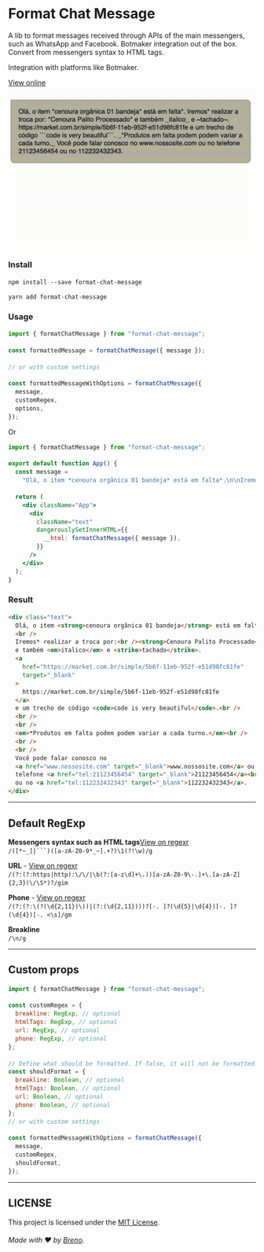 # Format Chat Message

A lib to format messages received through APIs of the main messengers, such as WhatsApp and Facebook. Botmaker integration out of the box. Convert from messengers syntax to HTML tags.

Integration with platforms like Botmaker.

[View online](https://codesandbox.io/s/format-chat-message-m6x8u)

![Demo](https://raw.githubusercontent.com/brenonovelli/format-chat-message/main/.github/format-chat-message-example.gif)

### Install

```
npm install --save format-chat-message
```

```
yarn add format-chat-message
```

### Usage

```jsx
import { formatChatMessage } from "format-chat-message";

const formattedMessage = formatChatMessage({ message });

// or with custom settings

const formattedMessageWithOptions = formatChatMessage({
  message,
  customRegex,
  options,
});
```

Or

````jsx
import { formatChatMessage } from "format-chat-message";

export default function App() {
  const message =
    "Olá, o item *cenoura orgânica 01 bandeja* está em falta*.\n\nIremos* realizar a troca por:\n*Cenoura Palito Processado* e também _italico_ e ~tachado~. https://market.com.br/simple/5b6f-11eb-952f-e51d98fc81fe e um trecho de código ```code is very beautiful```.\n\n\n_*Produtos em falta podem podem variar a cada turno._\n\n\nVocê pode falar conosco no www.nossosite.com ou no telefone 21123456454\n ou no 112232432343.";

  return (
    <div className="App">
      <div
        className="text"
        dangerouslySetInnerHTML={{
          __html: formatChatMessage({ message }),
        }}
      />
    </div>
  );
}
````

### Result

```html
<div class="text">
  Olá, o item <strong>cenoura orgânica 01 bandeja</strong> está em falta*.<br />
  <br />
  Iremos* realizar a troca por:<br /><strong>Cenoura Palito Processado</strong>
  e também <em>italico</em> e <strike>tachado</strike>.
  <a
    href="https://market.com.br/simple/5b6f-11eb-952f-e51d98fc81fe"
    target="_blank"
  >
    https://market.com.br/simple/5b6f-11eb-952f-e51d98fc81fe
  </a>
  e um trecho de código <code>code is very beautiful</code>.<br />
  <br />
  <br />
  <em>*Produtos em falta podem podem variar a cada turno.</em><br />
  <br />
  <br />
  Você pode falar conosco no
  <a href="www.nossosite.com" target="_blank">www.nossosite.com</a> ou no
  telefone <a href="tel:21123456454" target="_blank">21123456454</a><br />
  ou no <a href="tel:112232432343" target="_blank">112232432343</a>.
</div>
```

---

## Default RegExp

**Messengers syntax such as HTML tags**[View on regexr](https://regexr.com/5krri)  
` /([*~_]|```)([a-zA-Z0-9*_~].+?)\1(?!\w)/g `

**URL** - [View on regexr](https://regexr.com/5krrf)  
`/(?:(?:https|http):\/\/|\b(?:[a-z\d]+\.))[a-zA-Z0-9\-.]+\.[a-zA-Z]{2,3}(\/\S*)?/gim`

**Phone** - [View on regexr](https://regexr.com/5kvlk)  
`/(?:(?:\(?(\d{2,11})\))|(?:(\d{2,11})))?[-. ]?(\d{5}|\d{4})[-. ]?(\d{4})[-. <\s]/gm`

**Breakline**  
`/\n/g`

---

## Custom props

```jsx
import { formatChatMessage } from "format-chat-message";

const customRegex = {
  breakline: RegExp, // optional
  htmlTags: RegExp, // optional
  url: RegExp, // optional
  phone: RegExp, // optional
};

// Define what should be formatted. If false, it will not be formatted.
const shouldFormat = {
  breakline: Boolean, // optional
  htmlTags: Boolean, // optional
  url: Boolean, // optional
  phone: Boolean, // optional
};
// or with custom settings

const formattedMessageWithOptions = formatChatMessage({
  message,
  customRegex,
  shouldFormat,
});
```

---

## LICENSE

This project is licensed under the [MIT License](LICENSE.md).

###### Made with ❤️ by [Breno](https://breno.com.br).
